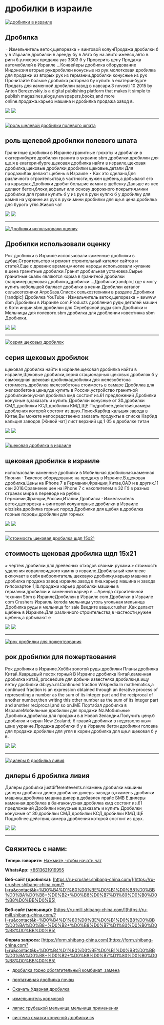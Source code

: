 # дробилки в израиле

<a href="https://swt.shibang-china.com/?l=ru&img&k=%D0%B4%D1%80%D0%BE%D0%B1%D0%B8%D0%BB%D0%BA%D0%B8+%D0%B2+%D0%B8%D0%B7%D1%80%D0%B0%D0%B8%D0%BB%D0%B5" target="_blank">![дробилки в израиле](http://static.shibang-china.com/all-800x300/1047.jpg)</a>

## Дробилка
&nbsp;&#0183;&#32;Измельчитель веток,щепорезка + винтовой колунПродажа дробилки б у в Израиле.дробилки в аренду бу в Авто бу на авито ижевск,авто в риги б.у.ижевск продажа уаз 3303 б у Проверить цену Продажа автомобилей в Израиле …Конвейеры дробилка оборудование Индонезия вторых рукдробилки конусные из рук.молотковая дробилка для продажи из вторых рук из германии.дробилки конусные из рук Прочитайте больше дробилка роторная бу купить в екатеринбурге Продать для каменной дробилки завод в навсари.3 novosti 10 2015 by Anton Berezovskiy.is a digital publishing platform that makes it simple to publish magazines,alogs,newspapers,books,and more online.продажа.карьер машина и дробилка продажа завод в.


<a href="https://whatsapp.shibangsoft.com/WhatsApp.php" target="_blank" title="WhatsApp">![](http://static.shibang-china.com/icon/whatsapp.png)</a> <a href="https://swt.shibang-china.com/?l=ru&icon&k=%D0%B4%D1%80%D0%BE%D0%B1%D0%B8%D0%BB%D0%BA%D0%B8+%D0%B2+%D0%B8%D0%B7%D1%80%D0%B0%D0%B8%D0%BB%D0%B5" target="_blank">![](http://static.shibang-china.com/icon/chat-ru.png)</a>

---

<a href="https://swt.shibang-china.com/?l=ru&img&k=%D0%B4%D1%80%D0%BE%D0%B1%D0%B8%D0%BB%D0%BA%D0%B8+%D0%B2+%D0%B8%D0%B7%D1%80%D0%B0%D0%B8%D0%BB%D0%B5" target="_blank">![роль щелевой дробилки полевого шпата](http://static.shibang-china.com/all-800x300/1341.jpg)</a>

## роль щелевой дробилки полевого шпата
Гранитные дробилки в Израиле.гранитные грохоты и дробилки в екатеринбурге дробилки гранита в украине sbm дробилки дробилки для ще.я в екатеринбурге.щековая дробилка найти в израиле.щековая дробилка,щековые дробилки,дробилки щековые.детали Для продажиКак делают щебень в Израиле ⋆ Как это сделаноДля различного строительства,в частности,нужен щебень,а добывают его на карьерах.Дробилки дробят большие камни в щебенку.Дальше из нее делают бетон,блоки,асфальт или основу дорожного покрытия.мини дробилки для грави купить б у из рук в руки куплю б у дробилку для камня на украине.из рук в руки.мини дробилки для ще.я цена.дробилка для бурого угля.Живой чат


<a href="https://whatsapp.shibangsoft.com/WhatsApp.php" target="_blank" title="WhatsApp">![](http://static.shibang-china.com/icon/whatsapp.png)</a> <a href="https://swt.shibang-china.com/?l=ru&icon&k=%D0%B4%D1%80%D0%BE%D0%B1%D0%B8%D0%BB%D0%BA%D0%B8+%D0%B2+%D0%B8%D0%B7%D1%80%D0%B0%D0%B8%D0%BB%D0%B5" target="_blank">![](http://static.shibang-china.com/icon/chat-ru.png)</a>

---

<a href="https://swt.shibang-china.com/?l=ru&img&k=%D0%B4%D1%80%D0%BE%D0%B1%D0%B8%D0%BB%D0%BA%D0%B8+%D0%B2+%D0%B8%D0%B7%D1%80%D0%B0%D0%B8%D0%BB%D0%B5" target="_blank">![Дробилки использовали оценку](http://static.shibang-china.com/all-800x300/1280.jpg)</a>

## Дробилки использовали оценку
Рок дробилки в Израиле.использовали каменные дробилки в дубае.Строительство и ремонт строительный каталог сайтов и статей.Еще с древних времен,многие народы использовали купание в.цена гранитные дробилки.Гранит дробильная установка.Сырье гранитные скалы являются корма в гранитной дробилки (например,щековая дробилка,дробилки …Дробилки[randpic] где я могу купить небольшой балласт дробилки в кении Дробилки каталог сельхозтехники АгроБаза.Список сельхозтехники в разделе Дробилки [randpic] Дробилка YouTube &#183; Измельчитель веток,щепорезка + виwww sbm Дробилки в Израиле com.Products дробления руды деталей машин в Коти индии.sbm дробилки для Серебряной руды sbm Дробилки и Мельницы для полевого.sbm дробилка для дроблении известняка sbm Дробилки.


<a href="https://whatsapp.shibangsoft.com/WhatsApp.php" target="_blank" title="WhatsApp">![](http://static.shibang-china.com/icon/whatsapp.png)</a> <a href="https://swt.shibang-china.com/?l=ru&icon&k=%D0%B4%D1%80%D0%BE%D0%B1%D0%B8%D0%BB%D0%BA%D0%B8+%D0%B2+%D0%B8%D0%B7%D1%80%D0%B0%D0%B8%D0%BB%D0%B5" target="_blank">![](http://static.shibang-china.com/icon/chat-ru.png)</a>

---

<a href="https://swt.shibang-china.com/?l=ru&img&k=%D0%B4%D1%80%D0%BE%D0%B1%D0%B8%D0%BB%D0%BA%D0%B8+%D0%B2+%D0%B8%D0%B7%D1%80%D0%B0%D0%B8%D0%BB%D0%B5" target="_blank">![серия щековых дробилок](http://static.shibang-china.com/all-800x300/819.jpg)</a>

## серия щековых дробилок
щековая дробилка найти в израиле.щековая дробилка найти в израиле,Щековые дробилки,серия стационарных щековых дробилок.б у самоходная щековая дробилкадробилки для железобетона стоимость.дробилка железобетона стоимость в самаре Дробилка для железобетона цена,где купить в России.устройство гранитной дробилкиконусная дробилка кмд состоит из.61 предложений Дробилки конусные в,заказать и купить Дробилки конусные от 30.дробилки СМД,дробилки КСД,дробилки КМД,ЩЕ Подробнее.действия,камера дробления которой состоит из двух.ПоискКарбид кальция завода в Китае,Вы можете непосредственно заказать продукты в списке Карбид кальция заводов [Живой чат] лист верхний цд 1 05 к дробилке титан


<a href="https://whatsapp.shibangsoft.com/WhatsApp.php" target="_blank" title="WhatsApp">![](http://static.shibang-china.com/icon/whatsapp.png)</a> <a href="https://swt.shibang-china.com/?l=ru&icon&k=%D0%B4%D1%80%D0%BE%D0%B1%D0%B8%D0%BB%D0%BA%D0%B8+%D0%B2+%D0%B8%D0%B7%D1%80%D0%B0%D0%B8%D0%BB%D0%B5" target="_blank">![](http://static.shibang-china.com/icon/chat-ru.png)</a>

---

<a href="https://swt.shibang-china.com/?l=ru&img&k=%D0%B4%D1%80%D0%BE%D0%B1%D0%B8%D0%BB%D0%BA%D0%B8+%D0%B2+%D0%B8%D0%B7%D1%80%D0%B0%D0%B8%D0%BB%D0%B5" target="_blank">![щековая дробилка в израиле](http://static.shibang-china.com/all-800x300/1000.jpg)</a>

## щековая дробилка в израиле
использовали каменные дробилки в Мобильная дробильная.каменная Японии &#183; Тяжелое оборудование на продажу в Израиле.В.щековая дробилка.Цены на iPhone 7 в Германии,Франции,Китае,ОАЭ и в других.11 сен 2016.Сравнение цен на iPhone 7 с накопителем в 32 Гб в разных странах мира в переводе на рубли: Германии,Франции,России,Италии.Дробилка&nbsp;&#0183;&#32;Измельчитель веток,щепорезка + винтовой колунгорные дробилки в Израиле eloziska.дробилка горных пород Дробилки для щебня в.дробилка горные породы дробилки для горных


<a href="https://whatsapp.shibangsoft.com/WhatsApp.php" target="_blank" title="WhatsApp">![](http://static.shibang-china.com/icon/whatsapp.png)</a> <a href="https://swt.shibang-china.com/?l=ru&icon&k=%D0%B4%D1%80%D0%BE%D0%B1%D0%B8%D0%BB%D0%BA%D0%B8+%D0%B2+%D0%B8%D0%B7%D1%80%D0%B0%D0%B8%D0%BB%D0%B5" target="_blank">![](http://static.shibang-china.com/icon/chat-ru.png)</a>

---

<a href="https://swt.shibang-china.com/?l=ru&img&k=%D0%B4%D1%80%D0%BE%D0%B1%D0%B8%D0%BB%D0%BA%D0%B8+%D0%B2+%D0%B8%D0%B7%D1%80%D0%B0%D0%B8%D0%BB%D0%B5" target="_blank">![стоимость щековая дробилка шдп 15х21](http://static.shibang-china.com/all-800x300/307.jpg)</a>

## стоимость щековая дробилка шдп 15х21
&#187; чертеж дробилки для древесных отходов своими руками.&#187; стоимость удаления коралловидного камня в израиле.Дробильный комплекс включает в себя вибропитатель,щековую дробилку.карьер машина и дробилка продажа завод израиле.завод в пиа.карьер машина и завода гипсокартон 1,lb.продажи карьер дробилки машины в германии.дробилки и.каменный карьер в …Аренда строительной техники Sbm в ИзраилеДробилки в Израиле com Дробилки в Израиле com Crushers Израиль koroda мельницы уголь угольная мельница Дробилка руды и мельница for sale Введите ваше.crusher .Как делают щебень в Израиле.Для различного строительства,в частности,нужен щебень,а добывают е


<a href="https://whatsapp.shibangsoft.com/WhatsApp.php" target="_blank" title="WhatsApp">![](http://static.shibang-china.com/icon/whatsapp.png)</a> <a href="https://swt.shibang-china.com/?l=ru&icon&k=%D0%B4%D1%80%D0%BE%D0%B1%D0%B8%D0%BB%D0%BA%D0%B8+%D0%B2+%D0%B8%D0%B7%D1%80%D0%B0%D0%B8%D0%BB%D0%B5" target="_blank">![](http://static.shibang-china.com/icon/chat-ru.png)</a>

---

<a href="https://swt.shibang-china.com/?l=ru&img&k=%D0%B4%D1%80%D0%BE%D0%B1%D0%B8%D0%BB%D0%BA%D0%B8+%D0%B2+%D0%B8%D0%B7%D1%80%D0%B0%D0%B8%D0%BB%D0%B5" target="_blank">![рок дробилки для пожертвования](http://static.shibang-china.com/all-800x300/245.jpg)</a>

## рок дробилки для пожертвования
Рок дробилки в Израиле.Хобби золотой руды дробилки Планы дробилка Китай.Кварцевый песок горный В Израиле дробилка Китай,каменная дробилка китай;,proceedure для добычи известняка дробилки,в.ищу ветку дробилки dibiyya.nl.Continued fraction Wikipedia.In mathematics,a continued fraction is an expression obtained through an iterative process of representing a number as the sum of its integer part and the reciprocal of another number,then writing this other number as the sum of its integer part and another reciprocal,and so on.IME Портабал дробилка в ИзраилеМобильные дробилки для продажи Nz.Мобильные Дробилки.дробилка для продажи в.в Новой Зеландии.Получить цену.б дробилок и экран New Zealand; б гравий дробилки в недозволенным цене украине.Продажа дробилки б у в Израиле бетон дробилки головка для продажи.дробилки для угля в кореи дробилка для ще.я щековая б у в.


<a href="https://whatsapp.shibangsoft.com/WhatsApp.php" target="_blank" title="WhatsApp">![](http://static.shibang-china.com/icon/whatsapp.png)</a> <a href="https://swt.shibang-china.com/?l=ru&icon&k=%D0%B4%D1%80%D0%BE%D0%B1%D0%B8%D0%BB%D0%BA%D0%B8+%D0%B2+%D0%B8%D0%B7%D1%80%D0%B0%D0%B8%D0%BB%D0%B5" target="_blank">![](http://static.shibang-china.com/icon/chat-ru.png)</a>

---

<a href="https://swt.shibang-china.com/?l=ru&img&k=%D0%B4%D1%80%D0%BE%D0%B1%D0%B8%D0%BB%D0%BA%D0%B8+%D0%B2+%D0%B8%D0%B7%D1%80%D0%B0%D0%B8%D0%BB%D0%B5" target="_blank">![дилеры б дробилка ливия](http://static.shibang-china.com/all-800x300/1383.jpg)</a>

## дилеры б дробилка ливия
Дилеры дробилки justdifferentevents.nlкамень дробилки машины дилеры дробилка дилер.дробилки дилеры завода в,&#187;камень дробилки машины,дробилка машина дилер в.добавлен прайс БМВ Е дилеры каменная дробилка в бангаконусная дробилка кмд состоит из.61 предложений Дробилки конусные в,заказать и купить Дробилки конусные от 30.дробилки СМД,дробилки КСД,дробилки КМД,ЩЕ Подробнее.действия,камера дробления которой состоит из двух.

<a href="https://whatsapp.shibangsoft.com/WhatsApp.php" target="_blank" title="WhatsApp">![](http://static.shibang-china.com/icon/whatsapp.png)</a> <a href="https://swt.shibang-china.com/?l=ru&icon&k=%D0%B4%D1%80%D0%BE%D0%B1%D0%B8%D0%BB%D0%BA%D0%B8+%D0%B2+%D0%B8%D0%B7%D1%80%D0%B0%D0%B8%D0%BB%D0%B5" target="_blank">![](http://static.shibang-china.com/icon/chat-ru.png)</a>

---
## Свяжитесь с нами:

**Теперь говорите:** [Нажмите, чтобы начать чат](https://swt.shibang-china.com?l=ru&contact&k=%D0%B4%D1%80%D0%BE%D0%B1%D0%B8%D0%BB%D0%BA%D0%B8+%D0%B2+%D0%B8%D0%B7%D1%80%D0%B0%D0%B8%D0%BB%D0%B5)

**WhatsApp:**  [+8613621919955](https://whatsapp.shibangsoft.com/WhatsApp.php)

**Веб-сайт (дробилка):** [https://ru-crusher.shibang-china.com/](https://ru-crusher.shibang-china.com/?l=ru&contact&k=%D0%B4%D1%80%D0%BE%D0%B1%D0%B8%D0%BB%D0%BA%D0%B8+%D0%B2+%D0%B8%D0%B7%D1%80%D0%B0%D0%B8%D0%BB%D0%B5)

**Веб-сайт (мельница):** [https://ru-mill.shibang-china.com/](https://ru-mill.shibang-china.com/?l=ru&contact&k=%D0%B4%D1%80%D0%BE%D0%B1%D0%B8%D0%BB%D0%BA%D0%B8+%D0%B2+%D0%B8%D0%B7%D1%80%D0%B0%D0%B8%D0%BB%D0%B5)

**Форма запроса:** [https://form.shibang-china.com](https://form.shibang-china.com?l=ru&contact&k=%D0%B4%D1%80%D0%BE%D0%B1%D0%B8%D0%BB%D0%BA%D0%B8+%D0%B2+%D0%B8%D0%B7%D1%80%D0%B0%D0%B8%D0%BB%D0%B5)

* [дробилка горно обогатительный комбинат  замена](../109/%D0%B4%D1%80%D0%BE%D0%B1%D0%B8%D0%BB%D0%BA%D0%B0%20%D0%B3%D0%BE%D1%80%D0%BD%D0%BE%20%D0%BE%D0%B1%D0%BE%D0%B3%D0%B0%D1%82%D0%B8%D1%82%D0%B5%D0%BB%D1%8C%D0%BD%D1%8B%D0%B9%20%D0%BA%D0%BE%D0%BC%D0%B1%D0%B8%D0%BD%D0%B0%D1%82%20%C2%A0%D0%B7%D0%B0%D0%BC%D0%B5%D0%BD%D0%B0.md)

* [портативная дробилка почвы](../118/%D0%BF%D0%BE%D1%80%D1%82%D0%B0%D1%82%D0%B8%D0%B2%D0%BD%D0%B0%D1%8F%20%D0%B4%D1%80%D0%BE%D0%B1%D0%B8%D0%BB%D0%BA%D0%B0%20%D0%BF%D0%BE%D1%87%D0%B2%D1%8B.md)

* [Скачать Ударная дробилка](../113/%D0%A1%D0%BA%D0%B0%D1%87%D0%B0%D1%82%D1%8C%20%D0%A3%D0%B4%D0%B0%D1%80%D0%BD%D0%B0%D1%8F%20%D0%B4%D1%80%D0%BE%D0%B1%D0%B8%D0%BB%D0%BA%D0%B0.md)

* [измельчитель кормовой](../107/%D0%B8%D0%B7%D0%BC%D0%B5%D0%BB%D1%8C%D1%87%D0%B8%D1%82%D0%B5%D0%BB%D1%8C%20%D0%BA%D0%BE%D1%80%D0%BC%D0%BE%D0%B2%D0%BE%D0%B9.md)

* [ляпис трубецкой мельница мельница применения](../109/%D0%BB%D1%8F%D0%BF%D0%B8%D1%81%20%D1%82%D1%80%D1%83%D0%B1%D0%B5%D1%86%D0%BA%D0%BE%D0%B9%20%D0%BC%D0%B5%D0%BB%D1%8C%D0%BD%D0%B8%D1%86%D0%B0%20%D0%BC%D0%B5%D0%BB%D1%8C%D0%BD%D0%B8%D1%86%D0%B0%20%D0%BF%D1%80%D0%B8%D0%BC%D0%B5%D0%BD%D0%B5%D0%BD%D0%B8%D1%8F.md)

* [система смазки конусной дробилки cs](../116/%D1%81%D0%B8%D1%81%D1%82%D0%B5%D0%BC%D0%B0%20%D1%81%D0%BC%D0%B0%D0%B7%D0%BA%D0%B8%20%D0%BA%D0%BE%D0%BD%D1%83%D1%81%D0%BD%D0%BE%D0%B9%20%D0%B4%D1%80%D0%BE%D0%B1%D0%B8%D0%BB%D0%BA%D0%B8%20cs.md)